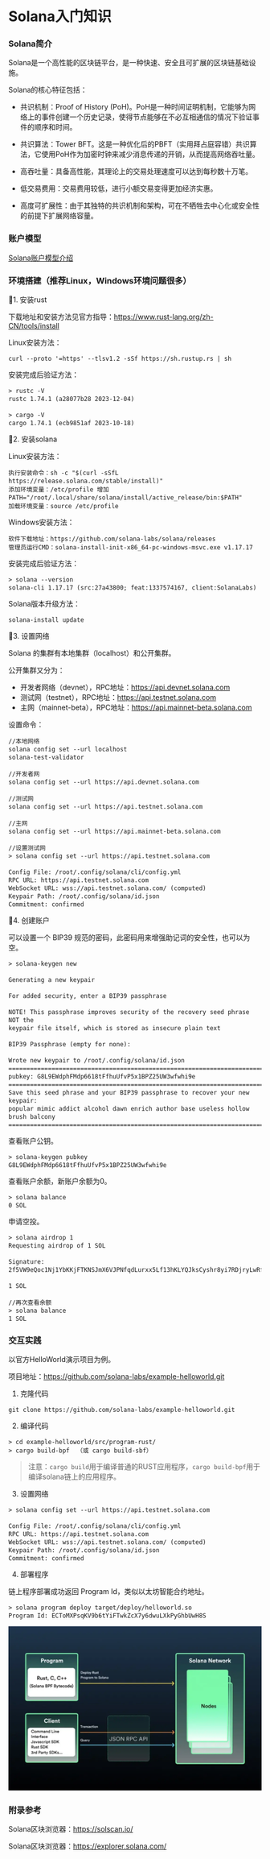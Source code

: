 # Solana入门知识

### Solana简介

Solana是一个高性能的区块链平台，是一种快速、安全且可扩展的区块链基础设施。

Solana的核心特征包括：

- 共识机制：Proof of History (PoH)。PoH是一种时间证明机制，它能够为网络上的事件创建一个历史记录，使得节点能够在不必互相通信的情况下验证事件的顺序和时间。

- 共识算法：Tower BFT。这是一种优化后的PBFT（实用拜占庭容错）共识算法，它使用PoH作为加密时钟来减少消息传递的开销，从而提高网络吞吐量。

- 高吞吐量：具备高性能，其理论上的交易处理速度可以达到每秒数十万笔。

- 低交易费用：交易费用较低，进行小额交易变得更加经济实惠。

- 高度可扩展性：由于其独特的共识机制和架构，可在不牺牲去中心化或安全性的前提下扩展网络容量。

### 账户模型

[Solana账户模型介绍](./docs/Solana账户模型介绍.md)

### 环境搭建（推荐Linux，Windows环境问题很多）

🔸1. 安装rust

下载地址和安装方法见官方指导：https://www.rust-lang.org/zh-CN/tools/install

Linux安装方法：
```shell
curl --proto '=https' --tlsv1.2 -sSf https://sh.rustup.rs | sh
```

安装完成后验证方法：
```shell
> rustc -V
rustc 1.74.1 (a28077b28 2023-12-04)

> cargo -V
cargo 1.74.1 (ecb9851af 2023-10-18)
```

🔸2. 安装solana

Linux安装方法：
```shell
执行安装命令：sh -c "$(curl -sSfL https://release.solana.com/stable/install)"
添加环境变量：/etc/profile 增加 PATH="/root/.local/share/solana/install/active_release/bin:$PATH"
加载环境变量：source /etc/profile
```

Windows安装方法：
```shell
软件下载地址：https://github.com/solana-labs/solana/releases
管理员运行CMD：solana-install-init-x86_64-pc-windows-msvc.exe v1.17.17
```

安装完成后验证方法：
```shell
> solana --version
solana-cli 1.17.17 (src:27a43800; feat:1337574167, client:SolanaLabs)
```

Solana版本升级方法：
```shell
solana-install update
```

🔸3. 设置网络

Solana 的集群有本地集群（localhost）和公开集群。

公开集群又分为：
- 开发者网络（devnet），RPC地址：https://api.devnet.solana.com
- 测试网（testnet），RPC地址：https://api.testnet.solana.com
- 主网（mainnet-beta），RPC地址：https://api.mainnet-beta.solana.com

设置命令：
```shell
//本地网络
solana config set --url localhost
solana-test-validator

//开发者网
solana config set --url https://api.devnet.solana.com

//测试网
solana config set --url https://api.testnet.solana.com

//主网
solana config set --url https://api.mainnet-beta.solana.com

//设置测试网
> solana config set --url https://api.testnet.solana.com

Config File: /root/.config/solana/cli/config.yml
RPC URL: https://api.testnet.solana.com
WebSocket URL: wss://api.testnet.solana.com/ (computed)
Keypair Path: /root/.config/solana/id.json
Commitment: confirmed
```

🔸4. 创建账户

可以设置一个 BIP39 规范的密码，此密码用来增强助记词的安全性，也可以为空。
```shell
> solana-keygen new

Generating a new keypair

For added security, enter a BIP39 passphrase

NOTE! This passphrase improves security of the recovery seed phrase NOT the
keypair file itself, which is stored as insecure plain text

BIP39 Passphrase (empty for none):

Wrote new keypair to /root/.config/solana/id.json
=================================================================================
pubkey: G8L9EWdphFMdp6618tFfhuUfvP5x1BPZ25UW3wfwhi9e
=================================================================================
Save this seed phrase and your BIP39 passphrase to recover your new keypair:
popular mimic addict alcohol dawn enrich author base useless hollow brush balcony
=================================================================================
```

查看账户公钥。
```shell
> solana-keygen pubkey
G8L9EWdphFMdp6618tFfhuUfvP5x1BPZ25UW3wfwhi9e
```

查看账户余额，新账户余额为0。
```shell
> solana balance
0 SOL
```

申请空投。
```shell
> solana airdrop 1
Requesting airdrop of 1 SOL

Signature: 2f5VW9eQoc1Nj1YbKKjFTKNSJmX6VJPNfqdLurxx5Lf13hKLYQJksCyshr8yi7RDjryLwRfXspCJorqSscaxe5NQ

1 SOL

//再次查看余额
> solana balance
1 SOL
```

### 交互实践
以官方HelloWorld演示项目为例。

项目地址：https://github.com/solana-labs/example-helloworld.git

1. 克隆代码
```shell
git clone https://github.com/solana-labs/example-helloworld.git
```

2. 编译代码

```shell
> cd example-helloworld/src/program-rust/
> cargo build-bpf  （或 cargo build-sbf）
```

> 注意：`cargo build`用于编译普通的RUST应用程序，`cargo build-bpf`用于编译solana链上的应用程序。

3. 设置网络
```shell
> solana config set --url https://api.testnet.solana.com

Config File: /root/.config/solana/cli/config.yml
RPC URL: https://api.testnet.solana.com
WebSocket URL: wss://api.testnet.solana.com/ (computed)
Keypair Path: /root/.config/solana/id.json
Commitment: confirmed
```

4. 部署程序

链上程序部署成功返回 Program Id，类似以太坊智能合约地址。
```shell
> solana program deploy target/deploy/helloworld.so
Program Id: ECToMXPsqKV9b6tYiFTwkZcX7y6dwuLXkPyGhbUwH8S
```

![image](./docs/image/链上程序开发工作流.png)

### 附录参考

Solana区块浏览器：https://solscan.io/

Solana区块浏览器：https://explorer.solana.com/
